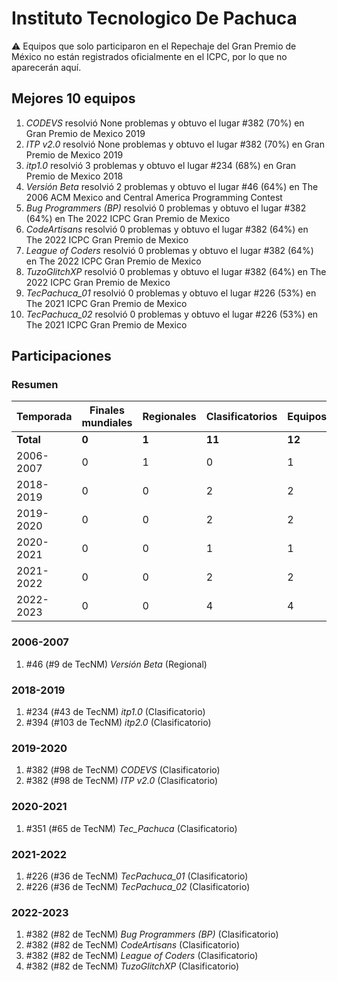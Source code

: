 # Instituto Tecnologico De Pachuca

:warning: Equipos que solo participaron en el Repechaje del Gran Premio de México no están registrados oficialmente en el ICPC, por lo que no aparecerán aquí.

## Mejores 10 equipos

1. _CODEVS_ resolvió None problemas y obtuvo el lugar #382 (70%) en Gran Premio de Mexico 2019
1. _ITP v2.0_ resolvió None problemas y obtuvo el lugar #382 (70%) en Gran Premio de Mexico 2019
1. _itp1.0_ resolvió 3 problemas y obtuvo el lugar #234 (68%) en Gran Premio de Mexico 2018
1. _Versión Beta_ resolvió 2 problemas y obtuvo el lugar #46 (64%) en The 2006 ACM Mexico and Central America Programming Contest
1. _Bug Programmers (BP)_ resolvió 0 problemas y obtuvo el lugar #382 (64%) en The 2022 ICPC Gran Premio de Mexico
1. _CodeArtisans_ resolvió 0 problemas y obtuvo el lugar #382 (64%) en The 2022 ICPC Gran Premio de Mexico
1. _League of Coders_ resolvió 0 problemas y obtuvo el lugar #382 (64%) en The 2022 ICPC Gran Premio de Mexico
1. _TuzoGlitchXP_ resolvió 0 problemas y obtuvo el lugar #382 (64%) en The 2022 ICPC Gran Premio de Mexico
1. _TecPachuca_01_ resolvió 0 problemas y obtuvo el lugar #226 (53%) en The 2021 ICPC Gran Premio de Mexico
1. _TecPachuca_02_ resolvió 0 problemas y obtuvo el lugar #226 (53%) en The 2021 ICPC Gran Premio de Mexico

## Participaciones

### Resumen

| Temporada | Finales mundiales | Regionales | Clasificatorios | Equipos |
| --- | --- | --- | --- | --- |
| **Total** | **0** | **1** | **11** | **12** |
| 2006-2007 | 0 | 1 | 0 | 1 |
| 2018-2019 | 0 | 0 | 2 | 2 |
| 2019-2020 | 0 | 0 | 2 | 2 |
| 2020-2021 | 0 | 0 | 1 | 1 |
| 2021-2022 | 0 | 0 | 2 | 2 |
| 2022-2023 | 0 | 0 | 4 | 4 |

### 2006-2007

1. #46 (#9 de TecNM) _Versión Beta_ (Regional)

### 2018-2019

1. #234 (#43 de TecNM) _itp1.0_ (Clasificatorio)
1. #394 (#103 de TecNM) _itp2.0_ (Clasificatorio)

### 2019-2020

1. #382 (#98 de TecNM) _CODEVS_ (Clasificatorio)
1. #382 (#98 de TecNM) _ITP v2.0_ (Clasificatorio)

### 2020-2021

1. #351 (#65 de TecNM) _Tec_Pachuca_ (Clasificatorio)

### 2021-2022

1. #226 (#36 de TecNM) _TecPachuca_01_ (Clasificatorio)
1. #226 (#36 de TecNM) _TecPachuca_02_ (Clasificatorio)

### 2022-2023

1. #382 (#82 de TecNM) _Bug Programmers (BP)_ (Clasificatorio)
1. #382 (#82 de TecNM) _CodeArtisans_ (Clasificatorio)
1. #382 (#82 de TecNM) _League of Coders_ (Clasificatorio)
1. #382 (#82 de TecNM) _TuzoGlitchXP_ (Clasificatorio)



